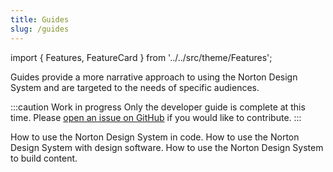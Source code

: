 ```yaml
---
title: Guides
slug: /guides
---
```


import { Features, FeatureCard } from '../../src/theme/Features';

Guides provide a more narrative approach to using the Norton Design System and are targeted to the needs of specific audiences.

:::caution Work in progress
Only the developer guide is complete at this time.
Please [open an issue on GitHub](https://github.com/wwnorton/design-system/issues) if you would like to contribute.
:::

<Features basePath="/docs/guides/" columns={2}>
	<FeatureCard title='Developers' icon='star' slug='dev'>
		How to use the Norton Design System in code.
	</FeatureCard>
	<FeatureCard title='Designers' icon='star'>
		How to use the Norton Design System with design software.
	</FeatureCard>
	<FeatureCard title='Editors' icon='star'>
		How to use the Norton Design System to build content.
	</FeatureCard>
</Features>
